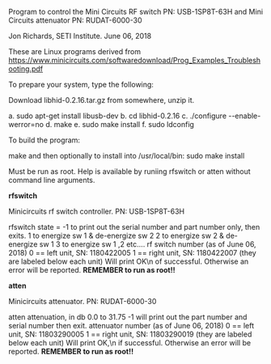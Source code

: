 Program to control the Mini Circuits RF switch PN: USB-1SP8T-63H
and Mini Circuits attenuator PN: RUDAT-6000-30

Jon Richards, SETI Institute. June 06, 2018

These are Linux programs derived from
https://www.minicircuits.com/softwaredownload/Prog_Examples_Troubleshooting.pdf

To prepare your system, type the following:

  Download libhid-0.2.16.tar.gz from somewhere, unzip it.

  a. sudo apt-get install libusb-dev
  b. cd libhid-0.2.16
  c. ./configure --enable-werror=no
  d. make
  e. sudo make install
  f. sudo ldconfig

To build the program:

  make
    and then optionally to install into /usr/local/bin:
  sudo make install

Must be run as root. Help is available by runiing rfswitch or atten without
command line arguments.

**rfswitch**

Minicircuits rf switch controller. PN: USB-1SP8T-63H

rfswitch <state> <rf switch number>
  state = 
    -1 to print out the serial number and part number only, then exits.
    1 to energize sw 1 & de-energize sw 2
    2 to energize sw 2 & de-energize sw 1
    3 to energize sw 1 ,2
    etc....
  rf switch number (as of June 06, 2018)
    0 == left unit, SN: 1180422005
    1 == right unit, SN: 1180422007
    (they are labeled below each unit)
Will print OK\n of successful. Otherwise an error will be reported.
**REMEMBER to run as root!!**

**atten**

Minicircuits attenuator. PN: RUDAT-6000-30

atten <db> <rf switch number>
  attenuation, in db 0.0 to 31.75
    -1 will print out the part number and serial number then exit.
  attenuator number (as of June 06, 2018)
    0 == left unit, SN: 11803290005
    1 == right unit, SN: 11803290019
    (they are labeled below each unit)
Will print OK,<atten level read from unit>\n if successful. Otherwise an error will be reported.
**REMEMBER to run as root!!**




  
